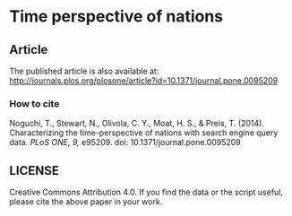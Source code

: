 # Time perspective of nations

## Article
The published article is also available at: http://journals.plos.org/plosone/article?id=10.1371/journal.pone.0095209

### How to cite
Noguchi, T., Stewart, N., Olivola, C. Y., Moat, H. S., & Preis, T. (2014). Characterizing the time-perspective of nations with search engine query data. *PLoS ONE, 9,* e95209. doi: 10.1371/journal.pone.0095209

## LICENSE
Creative Commons Attribution 4.0. If you find the data or the script useful, please cite the above paper in your work.
